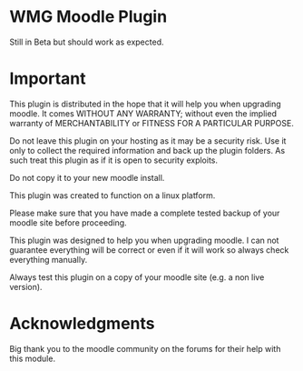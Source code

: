 # WMG Moodle Plugin
Still in Beta but should work as expected.

# Important
This plugin is distributed in the hope that it will help you when upgrading moodle. It comes WITHOUT ANY WARRANTY; without even the implied warranty of MERCHANTABILITY or FITNESS FOR A PARTICULAR PURPOSE.

Do not leave this plugin on your hosting as it may be a security risk. Use it only to collect the required information and back up the plugin folders. As such treat this plugin as if it is open to security exploits.

Do not copy it to your new moodle install.

This plugin was created to function on a linux platform.

Please make sure that you have made a complete tested backup of your moodle site before proceeding.

This plugin was designed to help you when upgrading moodle. I can not guarantee everything will be correct or even if it will work so always check everything manually.

Always test this plugin on a copy of your moodle site (e.g. a non live version).

# Acknowledgments
Big thank you to the moodle community on the forums for their help with this module.

